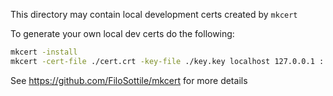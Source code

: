 
This directory may contain local development certs created by `mkcert`

To generate your own local dev certs do the following:

```bash
mkcert -install
mkcert -cert-file ./cert.crt -key-file ./key.key localhost 127.0.0.1 ::1
```

See https://github.com/FiloSottile/mkcert for more details
